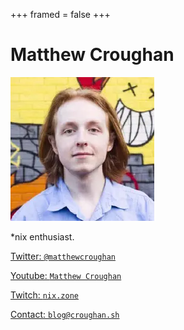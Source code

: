 +++
framed = false
+++

# Matthew Croughan

![](/me.webp)

*nix enthusiast.

[Twitter: `@matthewcroughan`](https://twitter.com/MatthewCroughan)

[Youtube: `Matthew Croughan`](https://www.youtube.com/channel/UC2hk14jph2yhIa1xuY3exdQ)

[Twitch: `nix.zone`](https://nix.zone)

[Contact: `blog@croughan.sh`](mailto:blog@croughan.sh)


